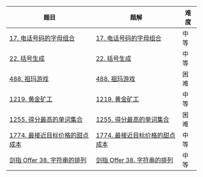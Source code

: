 | 题目                                                         | 题解                                                         | 难度   |
| ------------------------------------------------------------ | ------------------------------------------------------------ | ------ |
| [17. 电话号码的字母组合](https://leetcode-cn.com/problems/letter-combinations-of-a-phone-number/) | [17. 电话号码的字母组合](https://github.com/ZonzeeLi/LeetCode/blob/master/index/11-20/17.%20%E7%94%B5%E8%AF%9D%E5%8F%B7%E7%A0%81%E7%9A%84%E5%AD%97%E6%AF%8D%E7%BB%84%E5%90%88.md) | 中等   |
| [22. 括号生成](https://leetcode-cn.com/problems/generate-parentheses/) | [22. 括号生成](https://github.com/ZonzeeLi/LeetCode/blob/master/index/21-30/22.%20%E6%8B%AC%E5%8F%B7%E7%94%9F%E6%88%90.md) | 中等   |
| [488. 祖玛游戏](https://leetcode-cn.com/problems/zuma-game/) | [488. 祖玛游戏](https://github.com/ZonzeeLi/LeetCode/blob/master/index/481-490/488.%20%E7%A5%96%E7%8E%9B%E6%B8%B8%E6%88%8F.md) | 困难   |
| [1219. 黄金矿工](https://leetcode-cn.com/problems/path-with-maximum-gold/) | [1219. 黄金矿工](https://github.com/ZonzeeLi/LeetCode/blob/master/index/1211-1220/1219.%20%E9%BB%84%E9%87%91%E7%9F%BF%E5%B7%A5.md) | 中等   |
| [1255. 得分最高的单词集合](https://leetcode.cn/problems/maximum-score-words-formed-by-letters/) | [1255. 得分最高的单词集合](https://github.com/ZonzeeLi/LeetCode/blob/master/index/1251-1260/1255.%20%E5%BE%97%E5%88%86%E6%9C%80%E9%AB%98%E7%9A%84%E5%8D%95%E8%AF%8D%E9%9B%86%E5%90%88.md)                                                             | 困难 |
| [1774. 最接近目标价格的甜点成本](https://leetcode.cn/problems/closest-dessert-cost/) | [1774. 最接近目标价格的甜点成本](https://github.com/ZonzeeLi/LeetCode/blob/master/index/1771-1780/1774.%20%E6%9C%80%E6%8E%A5%E8%BF%91%E7%9B%AE%E6%A0%87%E4%BB%B7%E6%A0%BC%E7%9A%84%E7%94%9C%E7%82%B9%E6%88%90%E6%9C%AC.md) | 中等   |
| [剑指 Offer 38. 字符串的排列](https://leetcode-cn.com/problems/zi-fu-chuan-de-pai-lie-lcof/) | [剑指 Offer 38. 字符串的排列](https://github.com/ZonzeeLi/LeetCode/blob/master/index/%E5%89%91%E6%8C%87Offer/%E5%89%91%E6%8C%87%20Offer%2038.%20%E5%AD%97%E7%AC%A6%E4%B8%B2%E7%9A%84%E6%8E%92%E5%88%97.md) | 中等   |


